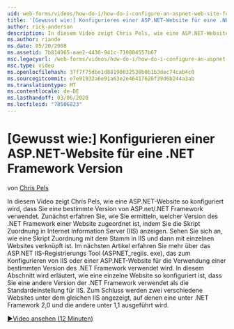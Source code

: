 ```yaml
---
uid: web-forms/videos/how-do-i/how-do-i-configure-an-aspnet-web-site-for-a-net-framework-version
title: '[Gewusst wie:] Konfigurieren einer ASP.NET-Website für eine .NET Framework Version | Microsoft-Dokumentation'
author: rick-anderson
description: In diesem Video zeigt Chris Pels, wie eine ASP.NET-Website so konfiguriert wird, dass Sie eine bestimmte Version von ASP.net/.NET Framework verwendet. Zunächst erfahren Sie, wie Sie ermitteln können, was v...
ms.author: riande
ms.date: 05/20/2008
ms.assetid: 7b814965-aae2-4436-941c-710804557b67
msc.legacyurl: /web-forms/videos/how-do-i/how-do-i-configure-an-aspnet-web-site-for-a-net-framework-version
msc.type: video
ms.openlocfilehash: 37f7f75dbe1d88190032538b0b1b3dec74cab4c0
ms.sourcegitcommit: e7e91932a6e91a63e2e46417626f39d6b244a3ab
ms.translationtype: MT
ms.contentlocale: de-DE
ms.lasthandoff: 03/06/2020
ms.locfileid: "78506823"
---
```

# <a name="how-do-i-configure-an-aspnet-web-site-for-a-net-framework-version"></a>[Gewusst wie:] Konfigurieren einer ASP.NET-Website für eine .NET Framework Version

von [Chris Pels](https://twitter.com/chrispels)

In diesem Video zeigt Chris Pels, wie eine ASP.NET-Website so konfiguriert wird, dass Sie eine bestimmte Version von ASP.net/.NET Framework verwendet. Zunächst erfahren Sie, wie Sie ermitteln, welcher Version des .NET Framework einer Website zugeordnet ist, indem Sie die Skript Zuordnung in Internet Information Server (IIS) anzeigen. Sehen Sie sich an, wie eine Skript Zuordnung mit dem Stamm in IIS und dann mit einzelnen Websites verknüpft ist. Im nächsten Artikel erfahren Sie mehr über das ASP.NET IIS-Registrierungs Tool (ASPNET\_regiis. exe), das zum Konfigurieren von IIS oder einer ASP.NET-Website für die Verwendung einer bestimmten Version des .NET Framework verwendet wird. In diesem Abschnitt wird erläutert, wie eine einzelne Website so konfiguriert ist, dass Sie eine andere Version der .NET Framework verwendet als die Standardeinstellung für IIS. Zum Schluss werden zwei verschiedene Websites unter dem gleichen IIS angezeigt, auf denen eine unter .NET Framework 2,0 und die andere unter 1,1 ausgeführt wird.

[&#9654;Video ansehen (12 Minuten)](https://channel9.msdn.com/Blogs/ASP-NET-Site-Videos/how-do-i-configure-an-aspnet-web-site-for-a-net-framework-version)
